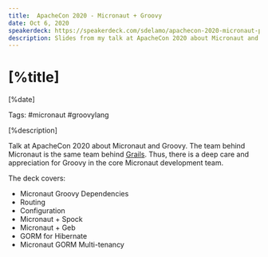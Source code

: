 ```yaml
---
title:  ApacheCon 2020 - Micronaut + Groovy
date: Oct 6, 2020
speakerdeck: https://speakerdeck.com/sdelamo/apachecon-2020-micronaut-plus-groovy
description: Slides from my talk at ApacheCon 2020 about Micronaut and Groovy
---
```


# [%title]

[%date]

Tags: #micronaut #groovylang

[%description]

Talk at ApacheCon 2020 about Micronaut and Groovy. The team behind Micronaut is the same team behind [Grails](https://grails.org). Thus, there is a deep care and appreciation for Groovy in the core Micronaut development team. 

The deck covers:

- Micronaut Groovy Dependencies
- Routing
- Configuration
- Micronaut + Spock
- Micronaut + Geb
- GORM for Hibernate
- Micronaut GORM Multi-tenancy

<script async class="speakerdeck-embed" data-id="0372abab3ced44dbbd2a880339aab1f0" data-ratio="1.77469670710572" src="//speakerdeck.com/assets/embed.js"></script>
